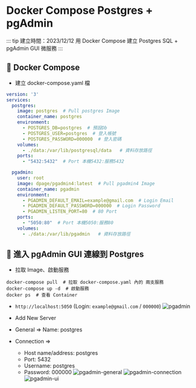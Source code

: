 # Docker Compose Postgres + pgAdmin

::: tip 建立時間：2023/12/12
用 Docker Compose 建立 Postgres SQL + pgAdmin GUI 微服務
:::

## :pushpin: Docker Compose

- 建立 docker-compose.yaml 檔

``` yaml
version: '3'
services:
  postgres:
    image: postgres  # Pull postgres Image
    container_name: postgres
    environment:
      - POSTGRES_DB=postgres  # 預設Db
      - POSTGRES_USER=postgres  # 登入帳號
      - POSTGRES_PASSWORD=000000  # 登入密碼
    volumes:
      - ./data:/var/lib/postgresql/data   # 資料存放路徑
    ports:
      - "5432:5432"  # Port 本機5432:服務5432

  pgadmin:
    user: root
    image: dpage/pgadmin4:latest  # Pull pgadmin4 Image
    container_name: pgadmin
    environment:
      - PGADMIN_DEFAULT_EMAIL=example@gmail.com  # Login Email
      - PGADMIN_DEFAULT_PASSWORD=000000  # Login Password
      - PGADMIN_LISTEN_PORT=80  # 80 Port
    ports:
      - "5050:80"  # Port 本機5050:服務80
    volumes:
      - ./data:/var/lib/pgadmin   # 資料存放路徑
```



## :pushpin: 進入 pgAdmin GUI 連線到 Postgres

- 拉取 Image、啟動服務
``` shell
docker-compose pull  # 拉取 docker-compose.yaml 內的 兩支服務
docker-compose up -d  # 啟動服務
docker ps  # 查看 Container
```

- `http://localhost:5050`  (Login: `example@gmail.com` / `000000`)
![pgadmin](/public/postgres/pgadmin.png)

- Add New Server
- General => Name: postgres
- Connection => 
    - Host name/address: postgres
    - Port: 5432
    - Username: postgres
    - Password: 000000
![pgadmin-general](/public/postgres/pgadmin-general.png)
![pgadmin-connection](/public/postgres/pgadmin-connection.png)
![pgadmin-ui](/public/postgres/pgadmin-ui.png)

